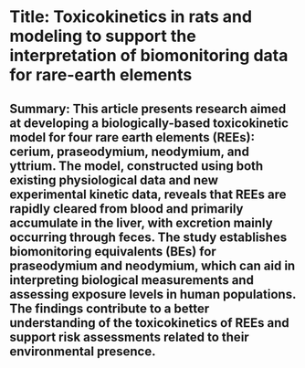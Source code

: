 # Title: Toxicokinetics in rats and modeling to support the interpretation of biomonitoring data for rare-earth elements

## Summary: This article presents research aimed at developing a biologically-based toxicokinetic model for four rare earth elements (REEs): cerium, praseodymium, neodymium, and yttrium. The model, constructed using both existing physiological data and new experimental kinetic data, reveals that REEs are rapidly cleared from blood and primarily accumulate in the liver, with excretion mainly occurring through feces. The study establishes biomonitoring equivalents (BEs) for praseodymium and neodymium, which can aid in interpreting biological measurements and assessing exposure levels in human populations. The findings contribute to a better understanding of the toxicokinetics of REEs and support risk assessments related to their environmental presence.